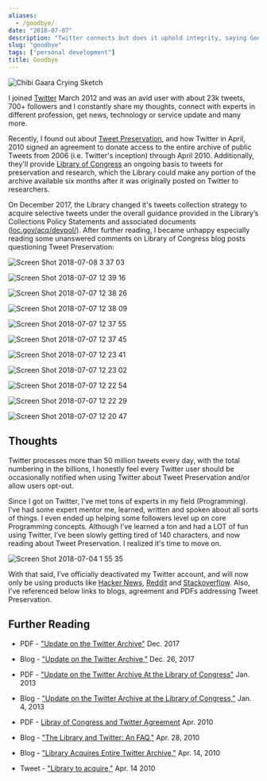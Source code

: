 ```yaml
---
aliases:
  - /goodbye/
date: "2018-07-07"
description: "Twitter connects but does it uphold integrity, saying Goodbye"
slug: "goodbye"
tags: ["personal development"]
title: Goodbye
---
```



![Chibi Gaara Crying Sketch][]


I joined [Twitter][] March 2012 and was an avid user with about 23k tweets, 700+ followers and I constantly share my thoughts, connect with experts in different profession, get news, technology or service update and many more.

Recently, I found out about [Tweet Preservation][], and how Twitter in April, 2010 signed an agreement to donate access to the entire archive of public Tweets from 2006 (i.e. Twitter's inception) through April 2010. Additionally, they'll provide [Library of Congress] an ongoing basis to tweets for preservation and research, which the Library could make any portion of the archive available six months after it was originally posted on Twitter to researchers.

On December 2017, the Library changed it's tweets collection strategy to acquire selective tweets under the overall guidance provided in the Library’s Collections Policy Statements and associated documents ([loc.gov/acq/devpol/][]). After further reading, I became unhappy especially reading some unanswered comments on Library of Congress blog posts questioning Tweet Preservation:


![Screen Shot 2018-07-08 3 37 03][]

![Screen Shot 2018-07-07 12 39 16][]

![Screen Shot 2018-07-07 12 38 26][]

![Screen Shot 2018-07-07 12 38 09][]

![Screen Shot 2018-07-07 12 37 55][]

![Screen Shot 2018-07-07 12 37 45][]

![Screen Shot 2018-07-07 12 23 41][]

![Screen Shot 2018-07-07 12 23 02][]

![Screen Shot 2018-07-07 12 22 54][]

![Screen Shot 2018-07-07 12 22 29][]

![Screen Shot 2018-07-07 12 20 47][]


## Thoughts

Twitter processes more than 50 million tweets every day, with the total numbering in the billions, I honestly feel every Twitter user should be occasionally notified when using Twitter about Tweet Preservation and/or allow users opt-out.

Since I got on Twitter, I’ve met tons of experts in my field (Programming). I’ve had some expert mentor me, learned, written and spoken about all sorts of things. I even ended up helping some followers level up on core Programming concepts. Although I’ve learned a ton and had a LOT of fun using Twitter, I’ve been slowly getting tired of 140 characters, and now reading about Tweet Preservation. I realized it's time to move on.


![Screen Shot 2018-07-04 1 55 35][]


With that said, I’ve officially deactivated my Twitter account, and will now only be using products like [Hacker News][], [Reddit][] and [Stackoverflow][]. Also, I've referenced below links to blogs, agreement and PDFs addressing Tweet Preservation.


## Further Reading

- PDF - ["Update on the Twitter Archive"][] Dec. 2017
- Blog - ["Update on the Twitter Archive,"][] Dec. 26, 2017
- PDF - ["Update on the Twitter Archive At the Library of Congress"][] Jan. 2013
- Blog - ["Update on the Twitter Archive at the Library of Congress,"][] Jan. 4, 2013
- PDF - [Libray of Congress and Twitter Agreement][] Apr. 2010
- Blog - ["The Library and Twitter: An FAQ,"][] Apr. 28, 2010
- Blog - ["Library Acquires Entire Twitter Archive,"][] Apr. 14, 2010
- Tweet - ["Library to acquire,"][] Apr. 14 2010

  [Chibi Gaara Crying Sketch]: /static/images/2018/chibi-gaara-crying-sketch.jpg "Chibi Gaara Crying Sketch"
  [Screen Shot 2018-07-04 1 55 35]: /static/images/2018/Screen%20Shot%202018-07-04%201%2055%2035.png "Screen Shot 2018-07-04 1 55 35"
  [Twitter]: https://twitter.com "Twitter"
  [Library of Congress]: https://loc.gov "Library of Congress"
  [Tweet Preservation]: https://blog.twitter.com/official/en_us/a/2010/tweet-preservation.html "Twitter Blog on Tweet Preservation"
  [loc.gov/acq/devpol/]: https://www.loc.gov/acq/devpol/ "Collections Policy Statements and Overviews"
  [Screen Shot 2018-07-08 3 37 03]: /static/images/2018/Screen%20Shot%202018-07-08%203%2037%2003.png "Screen Shot 2018-07-08 3 37 03"
  [Screen Shot 2018-07-07 12 20 47]: /static/images/2018/Screen%20Shot%202018-07-07%2012%2020%2047.png "Screen Shot 2018-07-07 12 20 47"
  [Screen Shot 2018-07-07 12 22 29]: /static/images/2018/Screen%20Shot%202018-07-07%2012%2022%2029.png "Screen Shot 2018-07-07 12 22 29"
  [Screen Shot 2018-07-07 12 22 54]: /static/images/2018/Screen%20Shot%202018-07-07%2012%2022%2054.png "Screen Shot 2018-07-07 12 22 54"
  [Screen Shot 2018-07-07 12 23 02]: /static/images/2018/Screen%20Shot%202018-07-07%2012%2023%2002.png "Screen Shot 2018-07-07 12 23 02"
  [Screen Shot 2018-07-07 12 23 41]: /static/images/2018/Screen%20Shot%202018-07-07%2012%2023%2041.png "Screen Shot 2018-07-07 12 23 41"
  [Screen Shot 2018-07-07 12 37 45]: /static/images/2018/Screen%20Shot%202018-07-07%2012%2037%2045.png "Screen Shot 2018-07-07 12 37 45"
  [Screen Shot 2018-07-07 12 37 55]: /static/images/2018/Screen%20Shot%202018-07-07%2012%2037%2055.png "Screen Shot 2018-07-07 12 37 55"
  [Screen Shot 2018-07-07 12 38 09]: /static/images/2018/Screen%20Shot%202018-07-07%2012%2038%2009.png "Screen Shot 2018-07-07 12 38 09"
  [Screen Shot 2018-07-07 12 38 26]: /static/images/2018/Screen%20Shot%202018-07-07%2012%2038%2026.png "Screen Shot 2018-07-07 12 38 26"
  [Screen Shot 2018-07-07 12 39 16]: /static/images/2018/Screen%20Shot%202018-07-07%2012%2039%2016.png "Screen Shot 2018-07-07 12 39 16"
  [Hacker News]: https://news.ycombinator.com "Hacker News"
  [Reddit]: https://www.reddit.com "Reddit"
  [Stackoverflow]: https://stackoverflow.com "Stackoverflow"
  ["Update on the Twitter Archive"]: https://blogs.loc.gov/loc/files/2017/12/2017dec_twitter_white-paper.pdf "Update on the Twitter Archive at the Library of Congress PDF"
  ["Update on the Twitter Archive,"]: https://blogs.loc.gov/loc/2017/12/update-on-the-twitter-archive-at-the-library-of-congress-2/ "Update on the Twitter Archive,"
  ["Update on the Twitter Archive At the Library of Congress"]: https://www.loc.gov/static/managed-content/uploads/sites/6/2017/02/twitter_report_2013jan.pdf "Update on the Twitter Archive At the Library of Congress"
  ["Update on the Twitter Archive at the Library of Congress,"]: https://blogs.loc.gov/loc/2013/01/update-on-the-twitter-archive-at-the-library-of-congress/ "Update on the Twitter Archive at the Library of Congress"
  [Libray of Congress and Twitter Agreement]: https://blogs.loc.gov/loc/files/2010/04/LOC-Twitter.pdf "LOC Twitter Agreement"
  ["The Library and Twitter: An FAQ,"]: https://blogs.loc.gov/loc/2010/04/the-library-and-twitter-an-faq/ "The Library and Twitter: An FAQ"
  ["Library Acquires Entire Twitter Archive,"]: https://blogs.loc.gov/loc/2010/04/how-tweet-it-is-library-acquires-entire-twitter-archive/ "How Tweet It Is!: Library Acquires Entire Twitter Archive"
  ["Library to acquire,"]: https://twitter.com/librarycongress/status/12169442690 "Library to acquire ENTIRE Twitter archive"